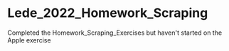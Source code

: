 # Lede_2022_Homework_Scraping
Completed the Homework_Scraping_Exercises but haven't started on the Apple exercise

